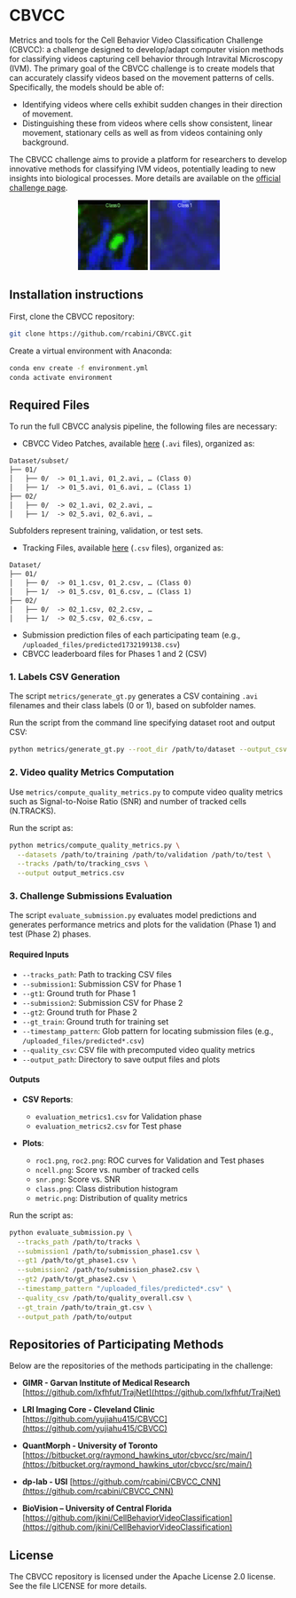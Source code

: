 # CBVCC
Metrics and tools for the Cell Behavior Video Classification Challenge (CBVCC): a challenge designed to develop/adapt computer vision methods for classifying videos capturing cell behavior through Intravital Microscopy (IVM).
The primary goal of the CBVCC challenge is to create models that can accurately classify videos based on the movement patterns of cells. Specifically, the models should be able of:

* Identifying videos where cells exhibit sudden changes in their direction of movement.
* Distinguishing these from videos where cells show consistent, linear movement, stationary cells as well as from videos containing only background.

The CBVCC challenge aims to provide a platform for researchers to develop innovative methods for classifying IVM videos, potentially leading to new insights into biological processes. More details are available on the [official challenge page](https://immunemap.org/index.php/challenges-menu/cbvcc).
<p align="center">
  <img src="gifs/0.gif" alt="Example 1" width="25%" />
  <img src="gifs/1.gif" alt="Example 2" width="25%" />
</p>

## Installation instructions

First, clone the CBVCC repository:
```bash
git clone https://github.com/rcabini/CBVCC.git
```
Create a virtual environment with Anaconda:
```bash
conda env create -f environment.yml
conda activate environment
```

## Required Files
To run the full CBVCC analysis pipeline, the following files are necessary:
* CBVCC Video Patches, available [here](https://immunemap.org/index.php/challenges-menu/cbvcc) (`.avi` files), organized as:
```
Dataset/subset/
├── 01/
│   ├── 0/  -> 01_1.avi, 01_2.avi, … (Class 0)
│   ├── 1/  -> 01_5.avi, 01_6.avi, … (Class 1)
├── 02/
│   ├── 0/  -> 02_1.avi, 02_2.avi, …
│   ├── 1/  -> 02_5.avi, 02_6.avi, …
```
  Subfolders represent training, validation, or test sets.
* Tracking Files, available [here](https://immunemap.org/index.php/challenges-menu/cbvcc) (`.csv` files), organized as:
```
Dataset/
├── 01/
│   ├── 0/  -> 01_1.csv, 01_2.csv, … (Class 0)
│   ├── 1/  -> 01_5.csv, 01_6.csv, … (Class 1)
├── 02/
│   ├── 0/  -> 02_1.csv, 02_2.csv, …
│   ├── 1/  -> 02_5.csv, 02_6.csv, …
```
* Submission prediction files of each participating team (e.g., `/uploaded_files/predicted1732199138.csv`)
* CBVCC leaderboard files for Phases 1 and 2 (CSV)

### 1. Labels CSV Generation
The script `metrics/generate_gt.py` generates a CSV containing `.avi` filenames and their class labels (0 or 1), based on subfolder names.

Run the script from the command line specifying dataset root and output CSV:

```bash
python metrics/generate_gt.py --root_dir /path/to/dataset --output_csv training_labels.csv
```
### 2. Video quality Metrics Computation
Use `metrics/compute_quality_metrics.py` to compute video quality metrics such as Signal-to-Noise Ratio (SNR) and number of tracked cells (N.TRACKS).

Run the script as:

```bash
python metrics/compute_quality_metrics.py \
  --datasets /path/to/training /path/to/validation /path/to/test \
  --tracks /path/to/tracking_csvs \
  --output output_metrics.csv
```

### 3. Challenge Submissions Evaluation
The script `evaluate_submission.py` evaluates model predictions and generates performance metrics and plots for the validation (Phase 1) and test (Phase 2) phases.

#### Required Inputs

- `--tracks_path`: Path to tracking CSV files
- `--submission1`: Submission CSV for Phase 1
- `--gt1`: Ground truth for Phase 1
- `--submission2`: Submission CSV for Phase 2
- `--gt2`: Ground truth for Phase 2
- `--gt_train`: Ground truth for training set
- `--timestamp_pattern`: Glob pattern for locating submission files (e.g., `/uploaded_files/predicted*.csv`)
- `--quality_csv`: CSV file with precomputed video quality metrics
- `--output_path`: Directory to save output files and plots

#### Outputs

- **CSV Reports**:
  - `evaluation_metrics1.csv` for Validation phase
  - `evaluation_metrics2.csv` for Test phase

- **Plots**:
  - `roc1.png`, `roc2.png`: ROC curves for Validation and Test phases
  - `ncell.png`: Score vs. number of tracked cells
  - `snr.png`: Score vs. SNR
  - `class.png`: Class distribution histogram
  - `metric.png`: Distribution of quality metrics

Run the script as:
```bash
python evaluate_submission.py \
  --tracks_path /path/to/tracks \
  --submission1 /path/to/submission_phase1.csv \
  --gt1 /path/to/gt_phase1.csv \
  --submission2 /path/to/submission_phase2.csv \
  --gt2 /path/to/gt_phase2.csv \
  --timestamp_pattern "/uploaded_files/predicted*.csv" \
  --quality_csv /path/to/quality_overall.csv \
  --gt_train /path/to/train_gt.csv \
  --output_path /path/to/output
```
## Repositories of Participating Methods

Below are the repositories of the methods participating in the challenge:

- **GIMR - Garvan Institute of Medical Research**
  [https://github.com/lxfhfut/TrajNet](https://github.com/lxfhfut/TrajNet)

- **LRI Imaging Core - Cleveland Clinic**
  [https://github.com/yujiahu415/CBVCC](https://github.com/yujiahu415/CBVCC)

- **QuantMorph - University of Toronto**
  [https://bitbucket.org/raymond_hawkins_utor/cbvcc/src/main/](https://bitbucket.org/raymond_hawkins_utor/cbvcc/src/main/)

- **dp-lab - USI**
  [https://github.com/rcabini/CBVCC_CNN](https://github.com/rcabini/CBVCC_CNN)

- **BioVision – University of Central Florida**
  [https://github.com/jkini/CellBehaviorVideoClassification](https://github.com/jkini/CellBehaviorVideoClassification)

## License
The CBVCC repository is licensed under the Apache License 2.0 license. See the file LICENSE for more details.

